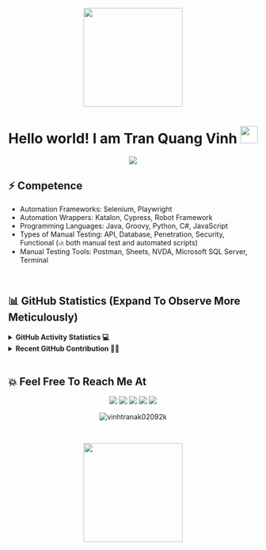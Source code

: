 
<!--
**vinhtranak02092k/vinhtranak02092k** is a ✨ _special_ ✨ repository because its `README.md` (this file) appears on your GitHub profile.

Here are some ideas to get you started:

- 🔭 I’m currently working on ...
- 🌱 I’m currently learning ...
- 👯 I’m looking to collaborate on ...
- 🤔 I’m looking for help with ...
- 💬 Ask me about ...
- 📫 How to reach me: ...
- 😄 Pronouns: ...
- ⚡ Fun fact: ...
-->

<p align="center"><img class= "center" src= "https://media0.giphy.com/media/26hiu39XQHEjPKofu/giphy.gif?cid=ecf05e47yk9q9zhvh1b0wak56am5391ayoyrb39mpdrrw3ns&rid=giphy.gif&ct=s" width= "200"></p>

<h1 align="center">	Hello world! I am Tran Quang Vinh  <img src="https://media.giphy.com/media/hvRJCLFzcasrR4ia7z/giphy.gif" width="35"></h1> 

<p align="center">
  <a href="https://github.com/DenverCoder1/readme-typing-svg"><img src="https://readme-typing-svg.herokuapp.com?lines=Automation+Test+Engineer+in+Perseverance&width=1200&height=50"></a></p>

<!-- <p align="center">
  <a href="https://github.com/DenverCoder1/readme-typing-svg"><img src="https://readme-typing-svg.herokuapp.com?lines=Automation+Test+Engineer;Not%20always%20be%20diligent%20no%20matter%20the%20circumstances&center=true&width=1200&height=50"></a></p> -->

	  
## ⚡ Competence
<ul>
	<li>Automation Frameworks: Selenium, Playwright </li>
	<li>Automation Wrappers: Katalon, Cypress, Robot Framework </li>
	<li>Programming Languages: Java, Groovy, Python, C#, JavaScript </li>
	<li>Types of Manual Testing: API, Database, Penetration, Security, Functional (⥬ both manual test and automated scripts) </li>
	<li>Manual Testing Tools: Postman, Sheets, NVDA, Microsoft SQL Server, Terminal </li>
</ul>

<br/>

## 📊 GitHub Statistics (Expand To Observe More Meticulously)

<details> 
  <summary><b>GitHub Activity Statistics 💻</b></summary>
  <br/>
  <p align="center">
    <a href="https://github.com/anuraghazra/github-readme-stats"><img alt="Vinh Tran's Github Stats" src="https://github-readme-stats.vercel.app/api?username=vinhtranak02092k&show_icons=true&count_private=true&theme=react" height="192px"/></a>
<br/>
<br>
  &nbsp;
	  <img src="https://github-readme-stats.vercel.app/api/top-langs?username=pctrung&show_icons=true&locale=en&layout=compact&theme=react" alt="vinhtranak02092k" height="192px"/>
  <br/>
  </p>
</details>

<details>
  <summary><b>Recent GitHub Contribution 👷‍♂️</b></summary>
  <br/>
   <a href="https://github.com/vinhtranak02092k"><img alt="Vinh Tran's Activity Graph" src="https://activity-graph.herokuapp.com/graph?username=vinhtranak02092k&custom_title=Vinh%20Tran's%20Contribution%20Graph&theme=react-dark" /></a>
  <br/>

</details>

<br/>

## 💥 Feel Free To Reach Me At
<p align="center">
	<a href="mailto:tranvinhit02092k@gmail.com" target="_blank"><img src="https://img.icons8.com/fluency/50/000000/mail.png"/></a>
	<a href="https://github.com/vinhtranak02092k" target="_blank"><img src="https://img.icons8.com/fluency/48/000000/github.png"/></a>
	<a href="https://www.linkedin.com/in/vinhtranBbx" target="_blank"><img src="https://img.icons8.com/fluency/50/000000/linkedin-circled.png"/></a>
	<a href="https://www.facebook.com/vinhtranBbx" target="_blank"><img src="https://img.icons8.com/fluency/50/000000/facebook-circled.png"/></a>
	<a href="https://www.instagram.com/vinhtraafn_/" target="_blank"><img src="https://img.icons8.com/fluency/48/000000/instagram-new.png"/></a>
</p>

<p align="center"> <img src="https://komarev.com/ghpvc/?username=vinhtranak02092k&label=Profile%20views&color=0e75b6&style=plastic" alt="vinhtranak02092k" /> </p> 
<br/>
<p align= "center"><img width= "200" src= "https://media2.giphy.com/media/vwtg8NZpMpXFG9AO1M/giphy.gif?cid=ecf05e47kr6qym3b9owzxfxo0gg9piogs7hs6fbezy834ozr&rid=giphy.gif&ct=s" /></p>











